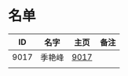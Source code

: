 
# 名单

|  ID    |  名字    |  主页    | 备注     |
| ---- | ---- | ---- | ---- |
| 9017 |季艳峰| [9017](9017.md) |      |
|      |      |      |      |

